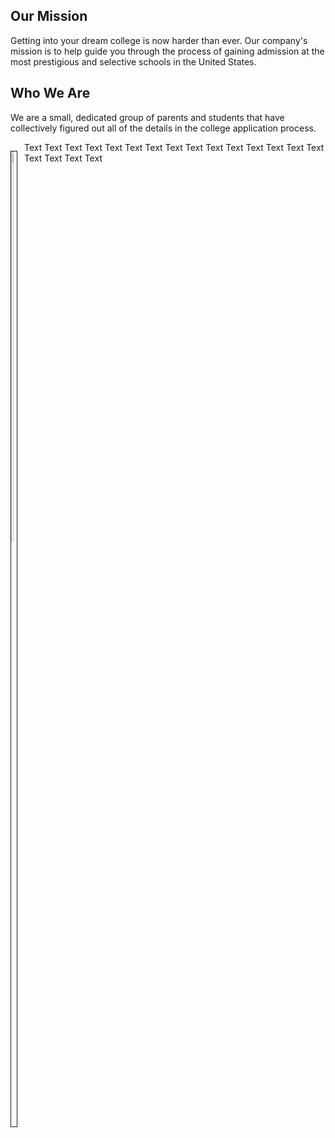 ## Our Mission

Getting into your dream college is now harder than ever. Our company's mission is to help guide you through the process of gaining admission at the most prestigious and selective schools in the United States.

## Who We Are

We are a small, dedicated group of parents and students that have collectively figured out all of the details in the college application process.

<!---
<img src="/consulting/assets/images/woman.png" width="50%" height="50%" style="float:left">
<div style="float:right">
	<p><b>Jennifer Lee</b></p>
	<p>Son Recruited for Fencing at Princeton University</p>
</div>


<div class="container">
  <img class="container__image" src="/consulting/assets/images/michael.png">
  <div class="container__text">
    <p><a href="https://michaelsyao.com"><b>Michael Yao</b></a></p>
	<p><em>Current MD-PhD Candidate at University of Pennsylvania</em></p>
	<p><em>BS in Physics at Caltech (Recruited for Swimming)</em></p>
	<p><em>Admitted to 9 US medical schools and 11 undergraduate schools</em></p>
  </div>	
</div>


<div class="container">
  <img src="/consulting/assets/images/michael.png" class="image" style="width:100%">
  <div class="middle">
    <div class="text">
        <p><a href="https://michaelsyao.com"><b>Michael Yao</b></a></p>
        <p>Current MD-PhD Candidate at University of Pennsylvania</p>
        <p>BS in Physics at Caltech (Recruited for Swimming)</p>
        <p>Admitted to 9 US medical schools and 11 undergraduate schools</p>
    </div>
  </div>
</div>
--->

<div>
    <p style="float: left;"><img src="/consulting/assets/images/michael.png" height="40%" width="40%" border="1px"></p>
    <p>Text Text Text Text Text Text Text Text Text Text Text Text Text Text Text Text Text Text Text</p>
</div>


